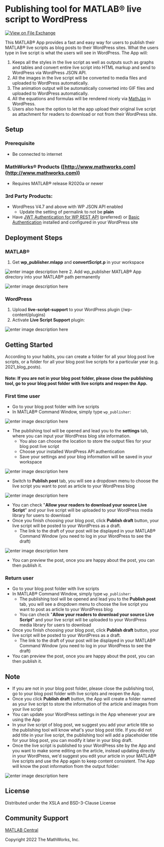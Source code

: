 ﻿
# Publishing tool for MATLAB® live script to WordPress
[![View <File Exchange Title> on File Exchange](https://www.mathworks.com/matlabcentral/images/matlab-file-exchange.svg)](https://www.mathworks.com/matlabcentral/fileexchange/103730-publishing-tool-for-matlab-live-script-to-wordpress)  
 
This MATLAB® App provides a fast and easy way for users to publish their MATLAB® live scripts as blog posts to their WordPress sites. What the users type in live script is what the users will see in WordPress. 
The App will:
1. Keeps all the styles in the live script as well as outputs such as graphs and tables and convert entire live script into HTML markup and send to WordPress via WordPress JSON API.
2. All the images in the live script will be converted to media files and uploaded to WordPress automatically.
3. The animation output will be automatically converted into GIF files and uploaded to WordPress automatically.
4. All the equations and formulas will be rendered nicely via [MathJax](https://www.mathjax.org/) in WordPress. 
5. Users also have the option to let the app upload their original live script as attachment for readers to download or not from their WordPress site.  

## Setup 
### Prerequisite
- Be connected to internet
### MathWorks® Products ([http://www.mathworks.com](http://www.mathworks.com))
 - Requires MATLAB® release R2020a or newer
### 3rd Party Products:
- WordPress V4.7 and above with WP JSON API enabled
	- Update the setting of permalink to not be **plain**
- Have [JWT Authentication for WP REST API](https://wordpress.org/plugins/jwt-authentication-for-wp-rest-api/) (preferred) or [Basic Authentication](https://github.com/WP-API/Basic-Auth) installed and configured in your WordPress site

## Deployment Steps 
### MATLAB®

 1. Get **wp_publisher.mlapp** and **convertScript.p** in your workspace

![enter image description here](https://github.com/mathworks/WordPress_Publishing_Tool/blob/master/images/deployment.png)
 2. Add wp_publisher MATLAB® App directory into your MATLAB® path permanently

![enter image description here](https://www.mathworks.com/matlabcentral/answers/uploaded_files/227308/Untitled.png)

### WordPress

 1. Upload **live-script-support** to your WordPress plugin (/wp-content/plugins)
 2. Activate **Live Script Support** plugin:

![enter image description here](https://github.com/mathworks/WordPress_Publishing_Tool/blob/master/images/plugin.png)

## Getting Started
According to your habits, you can create a folder for all your blog post live scripts, or a folder for all your blog post live scripts for a particular year (e.g. 2021_blog_posts).
#### Note: If you are not in your blog post folder, please close the publishing tool, go to your blog post folder with live scripts and reopen the App. 

### First time user
 - Go to your blog post folder with live scripts
 - In MATLAB® Command Window, simply type `wp_publisher`:

![enter image description here](https://github.com/mathworks/WordPress_Publishing_Tool/blob/master/images/blogs.png)
	
 - The publishing tool will be opened and lead you to the **settings** tab, where you can input your WordPress blog site information. 
	 - You also can choose the location to store the output files for your blog post live script
	 - Choose your installed WordPress API authentication
	 - Save your settings and your blog information will be saved in your workspace

![enter image description here](https://github.com/mathworks/WordPress_Publishing_Tool/blob/master/images/blog_setting.png)

 - Switch to **Publish post** tab, you will see a dropdown menu to choose the live script you want to post as article to your WordPress blog

![enter image description here](https://github.com/mathworks/WordPress_Publishing_Tool/blob/master/images/post.png)


- You can check "**Allow your readers to download your source Live Script**" and your live script will be uploaded to your WordPress media library for users to download
 - Once you finish choosing your blog post, click **Publish draft** button, your live script will be posted to your WordPress as a draft.
	 - The link to the draft of your post will be displayed in your MATLAB® Command Window (you need to log in your WordPress to see the draft)
	 
![enter image description here](https://github.com/mathworks/WordPress_Publishing_Tool/blob/master/images/after_post.png)

 - You can preview the post, once you are happy about the post, you can then publish it.
	 
### Return user
 - Go to your blog post folder with live scripts
 - In MATLAB® Command Window, simply type `wp_publisher`:
	 - The publishing tool will be opened and lead you to the  **Publish post** tab, you will see a dropdown menu to choose the live script you want to post as article to your WordPress blog
	 - You can check "**Allow your readers to download your source Live Script**" and your live script will be uploaded to your WordPress media library for users to download
 - Once you finish choosing your blog post, click **Publish draft** button, your live script will be posted to your WordPress as a draft.
	 - The link to the draft of your post will be displayed in your MATLAB® Command Window (you need to log in your WordPress to see the draft)
 - You can preview the post, once you are happy about the post, you can then publish it.

## Note

 - If you are not in your blog post folder, please close the publishing tool, go to your blog post folder with live scripts and reopen the App. 
 - Once you click **Publish draft** button, the App will create a folder named as your live script to store the information of the article and images from your live script
 - You can update your WordPress settings in the App whenever your are using the App
 - In your live script of blog post, we suggest you add your article title so the publishing tool will know what's your blog post title. If you did not add title in your live script, the publishing tool will add a placeholder title for your blog post, you can modify it later in your blog draft.
 - Once the live script is published to your WordPress site by the App and you want to make some editing on the article, instead updating directly in your WordPress, we'd suggest you edit your article in your MATLAB® live scripts and use the App again to keep content consistent. The App will know the post information from the output folder:

![enter image description here](https://github.com/mathworks/WordPress_Publishing_Tool/blob/master/images/update.png)
  	

## License


Distributed under the XSLA and BSD-3-Clause License

## [](#community-support)Community Support

[MATLAB Central](https://www.mathworks.com/matlabcentral)

Copyright 2022 The MathWorks, Inc.

